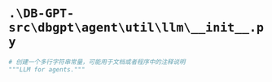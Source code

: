 # `.\DB-GPT-src\dbgpt\agent\util\llm\__init__.py`

```py
# 创建一个多行字符串常量，可能用于文档或者程序中的注释说明
"""LLM for agents."""
```